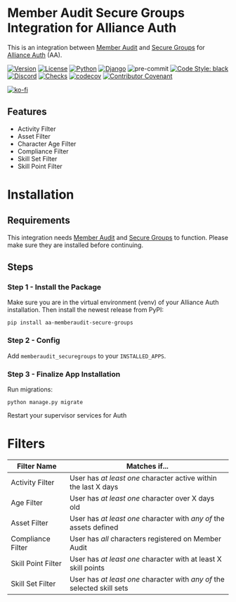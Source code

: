 # Member Audit Secure Groups Integration for Alliance Auth

This is an integration between [Member Audit](https://gitlab.com/ErikKalkoken/aa-memberaudit) and [Secure Groups](https://github.com/pvyParts/allianceauth-secure-groups) for [Alliance Auth](https://gitlab.com/allianceauth/allianceauth) (AA).

[![Version](https://img.shields.io/pypi/v/aa-memberaudit-secure-groups?label=release)](https://pypi.org/project/aa-memberaudit-secure-groups/)
[![License](https://img.shields.io/github/license/ppfeufer/aa-memberaudit-secure-groups)](https://github.com/ppfeufer/aa-memberaudit-secure-groups/blob/master/LICENSE)
[![Python](https://img.shields.io/pypi/pyversions/aa-memberaudit-secure-groups)](https://pypi.org/project/aa-memberaudit-secure-groups/)
[![Django](https://img.shields.io/pypi/djversions/aa-memberaudit-secure-groups?label=django)](https://pypi.org/project/aa-memberaudit-secure-groups/)
![pre-commit](https://img.shields.io/badge/pre--commit-enabled-brightgreen?logo=pre-commit&logoColor=white)
[![Code Style: black](https://img.shields.io/badge/code%20style-black-000000.svg)](http://black.readthedocs.io/en/latest/)
[![Discord](https://img.shields.io/discord/790364535294132234?label=discord)](https://discord.gg/zmh52wnfvM)
[![Checks](https://github.com/ppfeufer/aa-memberaudit-secure-groups/actions/workflows/automated-checks.yml/badge.svg)](https://github.com/ppfeufer/aa-memberaudit-secure-groups/actions/workflows/automated-checks.yml)
[![codecov](https://codecov.io/gh/ppfeufer/aa-memberaudit-secure-groups/branch/master/graph/badge.svg)](https://codecov.io/gh/ppfeufer/aa-memberaudit-secure-groups)
[![Contributor Covenant](https://img.shields.io/badge/Contributor%20Covenant-2.1-4baaaa.svg)](https://github.com/ppfeufer/aa-memberaudit-secure-groups/blob/master/CODE_OF_CONDUCT.md)

[![ko-fi](https://ko-fi.com/img/githubbutton_sm.svg)](https://ko-fi.com/N4N8CL1BY)


## Features

- Activity Filter
- Asset Filter
- Character Age Filter
- Compliance Filter
- Skill Set Filter
- Skill Point Filter

# Installation

## Requirements

This integration needs [Member Audit](https://gitlab.com/ErikKalkoken/aa-memberaudit)
and [Secure Groups](https://github.com/pvyParts/allianceauth-secure-groups) to
function. Please make sure they are installed before continuing.

## Steps

### Step 1 - Install the Package

Make sure you are in the virtual environment (venv) of your Alliance Auth
installation. Then install the newest release from PyPI:

```shell
pip install aa-memberaudit-secure-groups
```


### Step 2 - Config

Add `memberaudit_securegroups` to your `INSTALLED_APPS`.


### Step 3 - Finalize App Installation

Run migrations:

```shell
python manage.py migrate
```

Restart your supervisor services for Auth


# Filters

| Filter Name        | Matches if...                                                           |
|--------------------|-------------------------------------------------------------------------|
| Activity Filter    | User has *at least one* character active within the last X days         |
| Age Filter         | User has *at least one* character over X days old                       |
| Asset Filter       | User has *at least one* character with *any of* the assets defined      |
| Compliance Filter  | User has *all* characters registered on Member Audit                    |
| Skill Point Filter | User has *at least one* character with at least X skill points          |
| Skill Set Filter   | User has *at least one* character with *any of* the selected skill sets |
